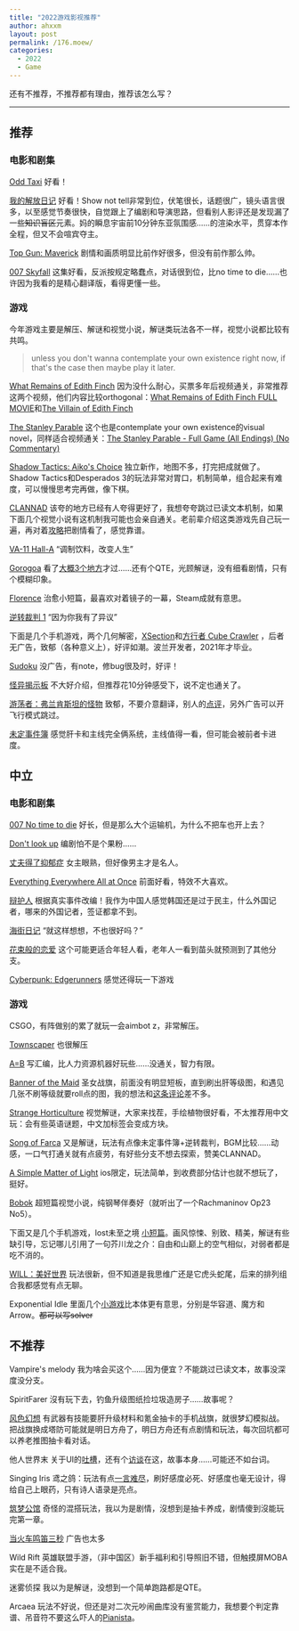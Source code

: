 ```yaml
---
title: "2022游戏影视推荐"
author: ahxxm
layout: post
permalink: /176.moew/
categories:
  - 2022
  - Game
---
```


还有不推荐，不推荐都有理由，推荐该怎么写？

- - -

## 推荐

### 电影和剧集

[Odd Taxi](https://www.imdb.com/title/tt14134550/?ref_=nv_sr_srsg_0) 好看！

[我的解放日记](https://www.imdb.com/title/tt15146130/?ref_=nv_sr_srsg_0) 好看！Show not tell非常到位，伏笔很长，话题很广，镜头语言很多，以至感觉节奏很快，自觉跟上了编剧和导演思路，但看别人影评还是发现漏了一些~~知识盲区~~元素。妈的瞬息宇宙前10分钟东亚氛围感……的渲染水平，贯穿本作全程，但又不会喧宾夺主。

[Top Gun: Maverick](https://www.imdb.com/title/tt1745960/?ref_=nv_sr_srsg_0) 剧情和画质明显比前作好很多，但没有前作那么帅。

[007 Skyfall](https://www.imdb.com/title/tt1074638/) 这集好看，反派按规定略蠢点，对话很到位，比no time to die……也许因为我看的是精心翻译版，看得更懂一些。

### 游戏

今年游戏主要是解压、解谜和视觉小说，解谜类玩法各不一样，视觉小说都比较有共鸣。

> unless you don't wanna contemplate your own existence right now, if that's the case then maybe play it later.

[What Remains of Edith Finch](https://store.steampowered.com/app/501300/What_Remains_of_Edith_Finch/) 因为没什么耐心，买票多年后视频通关，非常推荐这两个视频，他们内容比较orthogonal：[What Remains of Edith Finch FULL MOVIE](https://www.youtube.com/watch?v=G9B15cptgq0)和[The Villain of Edith Finch](https://www.youtube.com/watch?v=6bMn4CoyUkM)  

[The Stanley Parable](https://store.steampowered.com/app/221910/The_Stanley_Parable/) 这个也是contemplate your own existence的visual novel，同样适合视频通关：[The Stanley Parable - Full Game (All Endings) (No Commentary)](https://www.youtube.com/watch?v=-pHsFDiRqOM) 

[Shadow Tactics: Aiko's Choice](https://store.steampowered.com/app/1579380/Shadow_Tactics__Aikos_Choice/) 独立新作，地图不多，打完把成就做了。Shadow Tactics和Desperados 3的玩法非常对胃口，机制简单，组合起来有难度，可以慢慢思考完再做，像下棋。

[CLANNAD](https://store.steampowered.com/app/324160/CLANNAD/) 该夸的地方已经有人夸得更好了，我想夸夸跳过已读文本机制，如果下面几个视觉小说有这机制我可能也会亲自通关。老前辈介绍这类游戏先自己玩一遍，再对着[攻略](https://steamcommunity.com/sharedfiles/filedetails/?id=928184392)把剧情看了，感觉靠谱。

[VA-11 Hall-A](https://store.steampowered.com/app/447530/VA11_HallA_Cyberpunk_Bartender_Action/) “调制饮料，改变人生”

[Gorogoa](https://store.steampowered.com/app/557600/Gorogoa/) 看了[大概3个地方](https://www.bilibili.com/video/BV1Q44y187Jm/ )才过……还有个QTE，光顾解谜，没有细看剧情，只有个模糊印象。

[Florence](https://store.steampowered.com/app/1102130/Florence/) 治愈小短篇，最喜欢对着镜子的一幕，Steam成就有意思。

[逆转裁判 1](https://store.steampowered.com/app/787480/Phoenix_Wright_Ace_Attorney_Trilogy/) “因为你我有了异议”

下面是几个手机游戏，两个几何解密，[XSection](https://play.google.com/store/apps/details?id=com.hil_hk.xsection&hl=en&gl=US)和[方行者 Cube Crawler](https://play.google.com/store/apps/details?id=com.DominikMistera.CubeCrawler&hl=en_US&gl=US ) ，后者无广告，致郁（各种意义上），好评如潮。波兰开发者，2021年才毕业。

[Sudoku](https://play.google.com/store/apps/details?id=com.zeeron.sudoku.puzzle) 没广告，有note，修bug很及时，好评！

[怪异揭示板](https://www.taptap.com/app/85409) 不大好介绍，但推荐花10分钟感受下，说不定也通关了。

[游荡者：弗兰肯斯坦的怪物](https://www.taptap.com/app/219122?hreflang=zh_CN) 致郁，不要介意翻译，别人的[点评](https://www.taptap.com/review/29424361?hreflang=zh_CN)，另外广告可以开飞行模式跳过。

[未定事件簿](https://play.google.com/store/apps/details?id=com.miHoYo.tot.glb) 感觉肝卡和主线完全俩系统，主线值得一看，但可能会被前者卡进度。

## 中立

### 电影和剧集

[007 No time to die](https://www.imdb.com/title/tt2382320/) 好长，但是那么大个运输机，为什么不把车也开上去？

[Don't look up](https://www.imdb.com/title/tt11286314/?ref_=nv_sr_srsg_0) 编剧怕不是个果粉……

[丈夫得了抑郁症](https://www.imdb.com/title/tt1810833/?ref_=nv_sr_srsg_0) 女主眼熟，但好像男主才是名人。

[Everything Everywhere All at Once](https://www.imdb.com/title/tt6710474/) 前面好看，特效不大喜欢。

[辩护人](https://www.imdb.com/title/tt3404140/) 根据真实事件改编！我作为中国人感觉韩国还是过于民主，什么外国记者，哪来的外国记者，签证都拿不到。

[海街日记](https://www.imdb.com/title/tt3756788/?ref_=nv_sr_srsg_0) “就这样想想，不也很好吗？”

[花束般的恋爱](https://www.imdb.com/title/tt11219254/?ref_=nv_sr_srsg_0) 这个可能更适合年轻人看，老年人一看到苗头就预测到了其他分支。

[Cyberpunk: Edgerunners](https://www.cyberpunk.net/en/edgerunners) 感觉还得玩一下游戏

### 游戏

CSGO，有阵做别的累了就玩一会aimbot z，非常解压。

[Townscaper](https://store.steampowered.com/app/1291340/_/) 也很解压

[A=B](https://store.steampowered.com/app/1720850/AB/) 写汇编，比人力资源机器好玩些……没通关，智力有限。

[Banner of the Maid](https://store.steampowered.com/app/994730/_/) 圣女战旗，前面没有明显短板，直到刷出肝等级图，和遇见几张不刷等级就要roll点的图，我的想法和[这条评论](https://steamcommunity.com/profiles/76561198206419128/recommended/994730/)差不多。

[Strange Horticulture](https://store.steampowered.com/app/1574580/Strange_Horticulture/) 视觉解谜，大家来找茬，手绘植物很好看，不太推荐用中文玩：会有些英语谜题，中文加标签会变成方块。

[Song of Farca](https://store.steampowered.com/app/1493020/Song_of_Farca_Prologue/) 又是解谜，玩法有点像未定事件簿+逆转裁判，BGM比较……动感，一口气打通关就有点疲劳，有好些分支不想去探索，赞美CLANNAD。

[A Simple Matter of Light](https://apps.apple.com/us/app/a-simple-matter-of-light/id163523150) ios限定，玩法简单，到收费部分估计也就不想玩了，挺好。

[Bobok](https://store.steampowered.com/app/1783510/Bobok/) 超短篇视觉小说，纯钢琴伴奏好（就听出了一个Rachmaninov  Op23 No5）。

下面又是几个手机游戏，lost未至之境 [小短篇](https://www.taptap.cn/review/27829439)。画风惊悚、别致、精美，解谜有些缺引导，忘记哪儿引用了一句芥川龙之介：自由和山巅上的空气相似，对弱者都是吃不消的。 

[WILL：美好世界](https://store.steampowered.com/app/588040/WILL_A_Wonderful_World__WILL/) 玩法很新，但不知道是我思维广还是它虎头蛇尾，后来的排列组合我都感觉有点无聊。

Exponential Idle 里面几个[小游戏](https://exponential-idle.fandom.com/wiki/Minigames)比本体更有意思，分别是华容道、魔方和Arrow。~~都可以写solver~~

## 不推荐

Vampire's melody 我为啥会买这个……因为便宜？不能跳过已读文本，故事没深度没分支。

SpiritFarer 沒有玩下去，钓鱼升级图纸捡垃圾造房子……故事呢？

[风色幻想](https://www.taptap.com/app/183526) 有武器有技能要肝升级材料和氪金抽卡的手机战旗，就很梦幻模拟战。把战旗换成塔防可能就是明日方舟了，明日方舟还有点剧情和玩法，每次回坑都可以养老推图抽卡看对话。

他人世界末 关于UI的[吐槽](https://www.cngal.org/articles/index/163)，还有个[访谈](https://www.zhihu.com/question/406215605/answer/1336971645)在这，故事本身……可能还不如台词。

Singing Iris 鸢之鸽：玩法有点[一言难尽](https://steamcommunity.com/id/bluephoenixfly/recommended/1315160?snr=1_5_9__402)，刷好感度必死、好感度也毫无设计，得给自己上眼药，只有诗人语录是亮点。

[筑梦公馆](https://www.taptap.io/app/145665) 奇怪的混搭玩法，我以为是剧情，沒想到是抽卡养成，剧情傻到沒能玩完第一章。

[当火车鸣笛三秒](https://www.taptap.io/app/208258) 广告也太多

Wild Rift 英雄联盟手游，（非中国区）新手福利和引导照旧不错，但触摸屏MOBA实在是不适合我。

迷雾侦探 我以为是解谜，没想到一个简单跑路都是QTE。

Arcaea 玩法不好说，但还是对二次元吵闹曲库没有鉴赏能力，我想要个判定靠谱、吊音符不要这么吓人的[Pianista](https://play.google.com/store/apps/details?id=com.superb.pianista&hl=en&gl=US)。